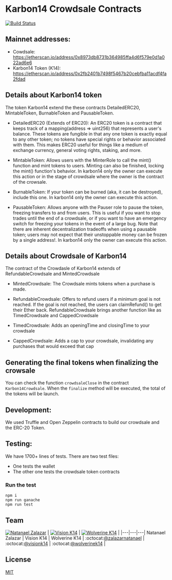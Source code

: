 # Karbon14 Crowdsale Contracts

[![Build Status](https://travis-ci.org/karbon14/crowdsale-contracts.svg?branch=master)](https://travis-ci.org/karbon14/crowdsale-contracts)


## Mainnet addresses:

- Cowdsale: https://etherscan.io/address/0x8973db8731b364985ffa4d6f579e0d1a022ad6e6
- Karbon14 Token (K14): https://etherscan.io/address/0x2fb2401b7498f5467b20cebfba11acdf4fa2fdad

## Details about Karbon14 token

The token Karbon14 extend the these contracts DetailedERC20, MintableToken, BurnableToken and PausableToken.

- DetailedERC20 (Extends of ERC20): An ERC20 token is a contract that keeps track of a mapping(address => uint256) that represents a user's balance. These tokens are fungible in that any one token is exactly equal to any other token; no tokens have special rights or behavior associated with them. This makes ERC20 useful for things like a medium of exchange currency, general voting rights, staking, and more.

- MintableToken: Allows users with the MinterRole to call the mint() function and mint tokens to users. Minting can also be finished, locking the mint() function's behavior. In karbon14 only the owner can execute this action or in the stage of crowdsale where the owner is the contract of the crowsale.

- BurnableToken: If your token can be burned (aka, it can be destroyed), include this one. In karbon14 only the owner can execute this action.

- PausableToken: Allows anyone with the Pauser role to pause the token, freezing transfers to and from users. This is useful if you want to stop trades until the end of a crowdsale, or if you want to have an emergency switch for freezing your tokens in the event of a large bug. Note that there are inherent decentralization tradeoffs when using a pausable token; users may not expect that their unstoppable money can be frozen by a single address!. In karbon14 only the owner can execute this action.

## Details about Crowdsale of Karbon14

The contract of the Crowdasle of Karbon14 extends of RefundableCrowdsale and MintedCrowdsale

- MintedCrowdsale: The Crowdsale mints tokens when a purchase is made.

- RefundableCrowdsale: Offers to refund users if a minimum goal is not reached. If the goal is not reached, the users can claimRefund() to get their Ether back. RefundableCrowdsale brings another function like as TimedCrowdsale and CappedCrowdsale

- TimedCrowdsale: Adds an openingTime and closingTime to your crowdsale

- CappedCrowdsale: Adds a cap to your crowdsale, invalidating any purchases that would exceed that cap

## Generating the final tokens when finalizing the crowsale

You can check the function `crowdsaleClose` in the contract `Karbon14Crowdsale`. When the `finalize` method will be executed, the total of the tokens will be launch.
 
## Development:

We used Truffle and Open Zeppelin contracts to build our crowdsale and the ERC-20 Token.

## Testing:

We have 1700+ lines of tests. There are two test files:

- One tests the wallet
- The other one tests the crowdsale token contracts


### Run the test

```
npm i
npm run ganache
npm run test
```






## Team

[![Natanael Zalazar](https://avatars.githubusercontent.com/u/11928153?s=64)](https://github.com/zalazarnatanael)  |
[![Vision K14](https://avatars3.githubusercontent.com/u/41881618?s=64)](https://github.com/visionk14) |
[![Wolverine K14](https://avatars3.githubusercontent.com/u/41843272?s=64)](https://github.com/wolverinek14) |
|---|---|---|
Natanael Zalazar | Vision K14 | Wolverine K14 |
:octocat:[@zalazarnatanael](https://github.com/zalazarnatanael) | :octocat:[@visionk14](https://github.com/visionk14) | :octocat:[@wolverinek14](https://github.com/wolverinek14) |


## License
[MIT](https://github.com/karbon14/crowdsale-contracts/blob/master/.github/LICENSE)
